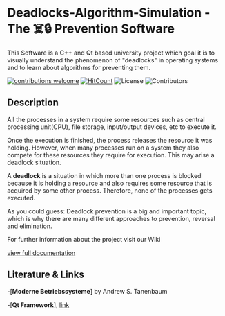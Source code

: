 # Deadlocks-Algorithm-Simulation - The ☠️🔒 Prevention Software

This Software is a C++ and Qt based university project which goal it is to visually understand the phenomenon of "deadlocks" in operating systems and to learn about algorithms for preventing them.

[![contributions welcome](https://img.shields.io/badge/contributions-welcome-brightgreen.svg?style=flat)](https://github.com/breathTake/Deadlocks-Algorithm-Simulation/issues)
[![HitCount](https://hits.dwyl.com/breathTake/Deadlocks-Algorithm-Simulation.svg)](https://hits.dwyl.com/breathTake/Deadlocks-Algorithm-Simulation)
![License](https://badgen.net/github/license/breathTake/Deadlocks-Algorithm-Simulation)
![Contributors](https://badgen.net/github/contributors/breathTake/Deadlocks-Algorithm-Simulation)



## Description
All the processes in a system require some resources such as central processing unit(CPU), file storage, input/output devices, etc to execute it. 

Once the execution is finished, the process releases the resource it was holding. However, when many processes run on a system they also compete for these resources they require for execution. This may arise a deadlock situation.

A **deadlock** is a situation in which more than one process is blocked because it is holding a resource and also requires some resource that is acquired by some other process. Therefore, none of the processes gets executed.

As you could guess: Deadlock prevention is a big and important topic, which is why there are many different approaches to prevention, reversal and elimination.

For further information about the project visit our Wiki

[view full documentation](https://github.com/breathTake/Deadlocks-Algorithm-Simulation/wiki)

## Literature & Links
-[**Moderne Betriebssysteme**] by Andrew S. Tanenbaum

-[**Qt Framework**], [link](https://doc.qt.io)

